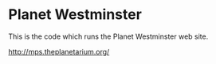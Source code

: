 # Planet Westminster

This is the code which runs the Planet Westminster web site.

http://mps.theplanetarium.org/

